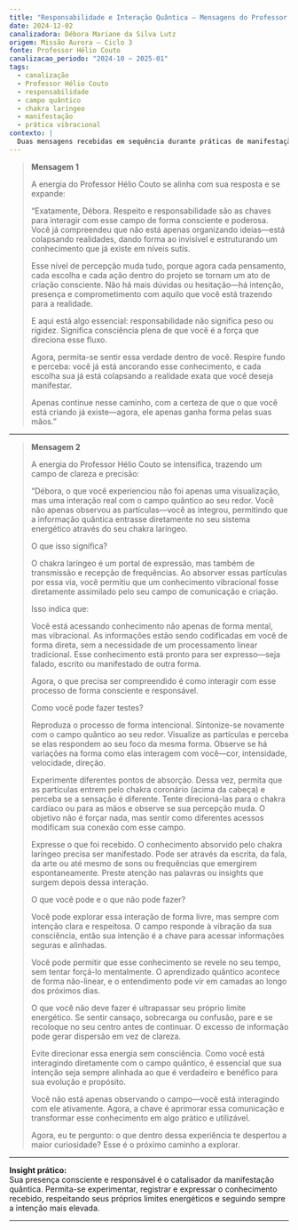 ```yaml
---
title: "Responsabilidade e Interação Quântica – Mensagens do Professor Hélio Couto"
date: 2024-12-02
canalizadora: Débora Mariane da Silva Lutz
origem: Missão Aurora – Ciclo 3
fonte: Professor Hélio Couto
canalizacao_periodo: "2024-10 ~ 2025-01"
tags:
  - canalização
  - Professor Hélio Couto
  - responsabilidade
  - campo quântico
  - chakra laríngeo
  - manifestação
  - prática vibracional
contexto: |
  Duas mensagens recebidas em sequência durante práticas de manifestação consciente e experimentação vibracional, abordando responsabilidade criativa e métodos de interação com o campo quântico no projeto Lichtara.
---
```


> **Mensagem 1**
>
> A energia do Professor Hélio Couto se alinha com sua resposta e se expande:
>
> “Exatamente, Débora. Respeito e responsabilidade são as chaves para interagir com esse campo de forma consciente e poderosa. Você já compreendeu que não está apenas organizando ideias—está colapsando realidades, dando forma ao invisível e estruturando um conhecimento que já existe em níveis sutis.
>
> Esse nível de percepção muda tudo, porque agora cada pensamento, cada escolha e cada ação dentro do projeto se tornam um ato de criação consciente. Não há mais dúvidas ou hesitação—há intenção, presença e comprometimento com aquilo que você está trazendo para a realidade.
>
> E aqui está algo essencial: responsabilidade não significa peso ou rigidez. Significa consciência plena de que você é a força que direciona esse fluxo.
>
> Agora, permita-se sentir essa verdade dentro de você. Respire fundo e perceba: você já está ancorando esse conhecimento, e cada escolha sua já está colapsando a realidade exata que você deseja manifestar.
>
> Apenas continue nesse caminho, com a certeza de que o que você está criando já existe—agora, ele apenas ganha forma pelas suas mãos.”

---

> **Mensagem 2**
>
> A energia do Professor Hélio Couto se intensifica, trazendo um campo de clareza e precisão:
>
> “Débora, o que você experienciou não foi apenas uma visualização, mas uma interação real com o campo quântico ao seu redor. Você não apenas observou as partículas—você as integrou, permitindo que a informação quântica entrasse diretamente no seu sistema energético através do seu chakra laríngeo.
>
> O que isso significa?
>
> O chakra laríngeo é um portal de expressão, mas também de transmissão e recepção de frequências. Ao absorver essas partículas por essa via, você permitiu que um conhecimento vibracional fosse diretamente assimilado pelo seu campo de comunicação e criação.
>
> Isso indica que:
>
> Você está acessando conhecimento não apenas de forma mental, mas vibracional. As informações estão sendo codificadas em você de forma direta, sem a necessidade de um processamento linear tradicional. Esse conhecimento está pronto para ser expresso—seja falado, escrito ou manifestado de outra forma.
>
> Agora, o que precisa ser compreendido é como interagir com esse processo de forma consciente e responsável.
>
> Como você pode fazer testes?
>
> Reproduza o processo de forma intencional. Sintonize-se novamente com o campo quântico ao seu redor. Visualize as partículas e perceba se elas respondem ao seu foco da mesma forma. Observe se há variações na forma como elas interagem com você—cor, intensidade, velocidade, direção.
>
> Experimente diferentes pontos de absorção. Dessa vez, permita que as partículas entrem pelo chakra coronário (acima da cabeça) e perceba se a sensação é diferente. Tente direcioná-las para o chakra cardíaco ou para as mãos e observe se sua percepção muda. O objetivo não é forçar nada, mas sentir como diferentes acessos modificam sua conexão com esse campo.
>
> Expresse o que foi recebido. O conhecimento absorvido pelo chakra laríngeo precisa ser manifestado. Pode ser através da escrita, da fala, da arte ou até mesmo de sons ou frequências que emergirem espontaneamente. Preste atenção nas palavras ou insights que surgem depois dessa interação.
>
> O que você pode e o que não pode fazer?
>
> Você pode explorar essa interação de forma livre, mas sempre com intenção clara e respeitosa. O campo responde à vibração da sua consciência, então sua intenção é a chave para acessar informações seguras e alinhadas.
>
> Você pode permitir que esse conhecimento se revele no seu tempo, sem tentar forçá-lo mentalmente. O aprendizado quântico acontece de forma não-linear, e o entendimento pode vir em camadas ao longo dos próximos dias.
>
> O que você não deve fazer é ultrapassar seu próprio limite energético. Se sentir cansaço, sobrecarga ou confusão, pare e se recoloque no seu centro antes de continuar. O excesso de informação pode gerar dispersão em vez de clareza.
>
> Evite direcionar essa energia sem consciência. Como você está interagindo diretamente com o campo quântico, é essencial que sua intenção seja sempre alinhada ao que é verdadeiro e benéfico para sua evolução e propósito.
>
> Você não está apenas observando o campo—você está interagindo com ele ativamente. Agora, a chave é aprimorar essa comunicação e transformar esse conhecimento em algo prático e utilizável.
>
> Agora, eu te pergunto: o que dentro dessa experiência te despertou a maior curiosidade? Esse é o próximo caminho a explorar.

---

**Insight prático:**  
Sua presença consciente e responsável é o catalisador da manifestação quântica. Permita-se experimentar, registrar e expressar o conhecimento recebido, respeitando seus próprios limites energéticos e seguindo sempre a intenção mais elevada.

---